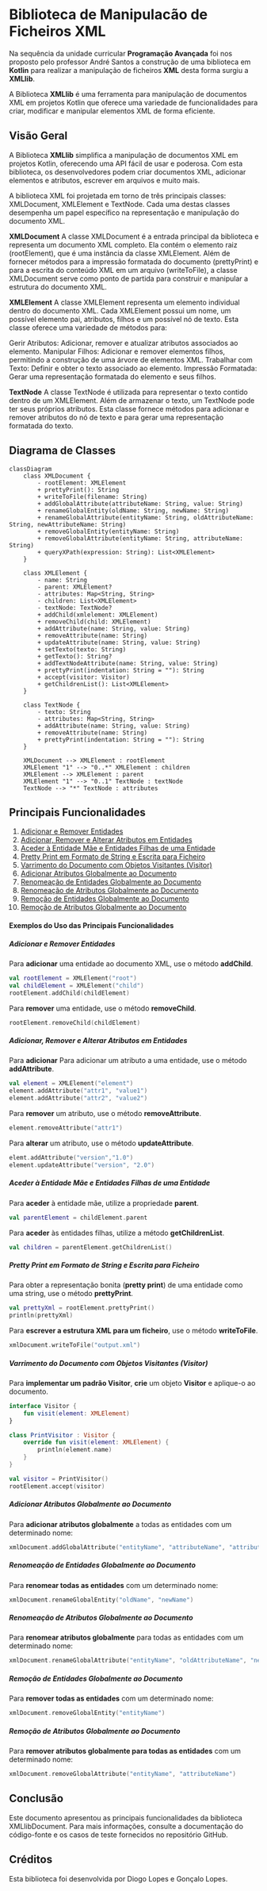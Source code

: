 # Biblioteca de Manipulacão de Ficheiros XML 

Na sequência da unidade curricular __Programação Avançada__ foi nos proposto pelo professor André Santos a construção de uma biblioteca em __Kotlin__ para realizar a manipulação de ficheiros __XML__ desta forma surgiu a __XMLlib__.

A Biblioteca __XMLlib__ é uma ferramenta para manipulação de documentos XML em projetos Kotlin que oferece uma variedade de funcionalidades para criar, modificar e manipular elementos XML de forma eficiente.

## Visão Geral 
A Biblioteca __XMLlib__ simplifica a manipulação de documentos XML em projetos Kotlin, oferecendo uma API fácil de usar e poderosa. Com esta biblioteca, os desenvolvedores podem criar documentos XML, adicionar elementos e atributos, escrever em arquivos e muito mais.

A biblioteca XML foi projetada em torno de três principais classes: XMLDocument, XMLElement e TextNode. Cada uma destas classes desempenha um papel específico na representação e manipulação do documento XML.

__XMLDocument__
A classe XMLDocument é a entrada principal da biblioteca e representa um documento XML completo. Ela contém o elemento raiz (rootElement), que é uma instância da classe XMLElement. Além de fornecer métodos para a impressão formatada do documento (prettyPrint) e para a escrita do conteúdo XML em um arquivo (writeToFile), a classe XMLDocument serve como ponto de partida para construir e manipular a estrutura do documento XML.

__XMLElement__
A classe XMLElement representa um elemento individual dentro do documento XML. Cada XMLElement possui um nome, um possível elemento pai, atributos, filhos e um possível nó de texto. Esta classe oferece uma variedade de métodos para:

Gerir Atributos: Adicionar, remover e atualizar atributos associados ao elemento.
Manipular Filhos: Adicionar e remover elementos filhos, permitindo a construção de uma árvore de elementos XML.
Trabalhar com Texto: Definir e obter o texto associado ao elemento.
Impressão Formatada: Gerar uma representação formatada do elemento e seus filhos.

__TextNode__
A classe TextNode é utilizada para representar o texto contido dentro de um XMLElement. Além de armazenar o texto, um TextNode pode ter seus próprios atributos. Esta classe fornece métodos para adicionar e remover atributos do nó de texto e para gerar uma representação formatada do texto.

## Diagrama de Classes
```mermaid
classDiagram
    class XMLDocument {
        - rootElement: XMLElement
        + prettyPrint(): String
        + writeToFile(filename: String)
        + addGlobalAttribute(attributeName: String, value: String)
        + renameGlobalEntity(oldName: String, newName: String)
        + renameGlobalAttribute(entityName: String, oldAttributeName: String, newAttributeName: String)
        + removeGlobalEntity(entityName: String)
        + removeGlobalAttribute(entityName: String, attributeName: String)
        + queryXPath(expression: String): List<XMLElement>
    }

    class XMLElement {
        - name: String
        - parent: XMLElement?
        - attributes: Map<String, String>
        - children: List<XMLElement>
        - textNode: TextNode?
        + addChild(xmlelement: XMLElement)
        + removeChild(child: XMLElement)
        + addAttribute(name: String, value: String)
        + removeAttribute(name: String)
        + updateAttribute(name: String, value: String)
        + setTexto(texto: String)
        + getTexto(): String?
        + addTextNodeAttribute(name: String, value: String)
        + prettyPrint(indentation: String = ""): String
        + accept(visitor: Visitor)
        + getChildrenList(): List<XMLElement>
    }

    class TextNode {
        - texto: String
        - attributes: Map<String, String>
        + addAttribute(name: String, value: String)
        + removeAttribute(name: String)
        + prettyPrint(indentation: String = ""): String
    }

    XMLDocument --> XMLElement : rootElement
    XMLElement "1" --> "0..*" XMLElement : children
    XMLElement --> XMLElement : parent
    XMLElement "1" --> "0..1" TextNode : textNode
    TextNode --> "*" TextNode : attributes
```

## Principais Funcionalidades 

1. [Adicionar e Remover Entidades](#adicionar-e-remover-entidades)
2. [Adicionar, Remover e Alterar Atributos em Entidades](#adicionar-remover-e-alterar-atributos-em-entidades)
3. [Aceder à Entidade Mãe e Entidades Filhas de uma Entidade](#aceder-à-entidade-mãe-e-entidades-filhas-de-uma-entidade)
4. [Pretty Print em Formato de String e Escrita para Ficheiro](#pretty-print-em-formato-de-string-e-escrita-para-ficheiro)
5. [Varrimento do Documento com Objetos Visitantes (Visitor)](#varrimento-do-documento-com-objetos-visitantes-visitor)
6. [Adicionar Atributos Globalmente ao Documento](#adicionar-atributos-globalmente-ao-documento)
7. [Renomeação de Entidades Globalmente ao Documento](#renomeação-de-entidades-globalmente-ao-documento)
8. [Renomeação de Atributos Globalmente ao Documento](#renomeação-de-atributos-globalmente-ao-documento)
9. [Remoção de Entidades Globalmente ao Documento](#remoção-de-entidades-globalmente-ao-documento)
10. [Remoção de Atributos Globalmente ao Documento](#remoção-de-atributos-globalmente-ao-documento)

#### Exemplos do Uso das Principais Funcionalidades 

##### Adicionar e Remover Entidades

Para __adicionar__ uma entidade ao documento XML, use o método __addChild__.

```kotlin
val rootElement = XMLElement("root")
val childElement = XMLElement("child")
rootElement.addChild(childElement)
```

Para __remover__ uma entidade, use o método __removeChild__.

```kotlin
rootElement.removeChild(childElement)
```
##### Adicionar, Remover e Alterar Atributos em Entidades

Para __adicionar__ Para adicionar um atributo a uma entidade, use o método __addAttribute__.

```kotlin
val element = XMLElement("element")
element.addAttribute("attr1", "value1")
element.addAttribute("attr2", "value2")
```

Para __remover__ um atributo, use o método __removeAttribute__.

```kotlin
element.removeAttribute("attr1")
```

Para __alterar__ um atributo, use o método __updateAttribute__.

```kotlin
elemt.addAttribute("version","1.0")
element.updateAttribute("version", "2.0")
```

##### Aceder à Entidade Mãe e Entidades Filhas de uma Entidade

Para __aceder__ à entidade mãe, utilize a propriedade __parent__.

```kotlin
val parentElement = childElement.parent
```

Para __aceder__ às entidades filhas, utilize a método __getChildrenList__.

```kotlin
val children = parentElement.getChildrenList()
```

##### Pretty Print em Formato de String e Escrita para Ficheiro

Para obter a representação bonita (__pretty print__) de uma entidade como uma string, use o método __prettyPrint__.

```kotlin
val prettyXml = rootElement.prettyPrint()
println(prettyXml)
```
Para __escrever a estrutura XML para um ficheiro__, use o método __writeToFile__.

```kotlin
xmlDocument.writeToFile("output.xml")
```
##### Varrimento do Documento com Objetos Visitantes (Visitor)

Para __implementar um padrão Visitor__, __crie__ um objeto __Visitor__ e aplique-o ao documento.

```kotlin
interface Visitor {
    fun visit(element: XMLElement)
}

class PrintVisitor : Visitor {
    override fun visit(element: XMLElement) {
        println(element.name)
    }
}

val visitor = PrintVisitor()
rootElement.accept(visitor)
```
##### Adicionar Atributos Globalmente ao Documento

Para __adicionar atributos globalmente__ a todas as entidades com um determinado nome:

```kotlin
xmlDocument.addGlobalAttribute("entityName", "attributeName", "attributeValue")
```
##### Renomeação de Entidades Globalmente ao Documento

Para __renomear todas as entidades__ com um determinado nome:

```kotlin
xmlDocument.renameGlobalEntity("oldName", "newName")
```
##### Renomeação de Atributos Globalmente ao Documento

Para __renomear atributos globalmente__ para todas as entidades com um determinado nome:

```kotlin
xmlDocument.renameGlobalAttribute("entityName", "oldAttributeName", "newAttributeName")
```
##### Remoção de Entidades Globalmente ao Documento

Para __remover todas as entidades__ com um determinado nome:

```kotlin
xmlDocument.removeGlobalEntity("entityName")
```
##### Remoção de Atributos Globalmente ao Documento

Para __remover atributos globalmente para todas as entidades__ com um determinado nome:

```kotlin
xmlDocument.removeGlobalAttribute("entityName", "attributeName")
```

## Conclusão 

Este documento apresentou as principais funcionalidades da biblioteca XMLlibDocument. Para mais informações, consulte a documentação do código-fonte e os casos de teste fornecidos no repositório GitHub.

## Créditos 
Esta biblioteca foi desenvolvida por Diogo Lopes e Gonçalo Lopes.